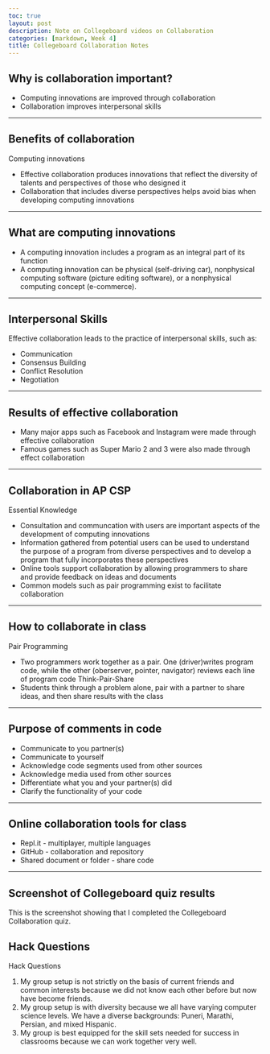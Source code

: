 ```yaml
---
toc: true
layout: post
description: Note on Collegeboard videos on Collaboration
categories: [markdown, Week 4]
title: Collegeboard Collaboration Notes
---
```


## Why is collaboration important?
- Computing innovations are improved through collaboration
- Collaboration improves interpersonal skills

---

## Benefits of collaboration

Computing innovations
- Effective collaboration produces innovations that reflect the diversity of talents and perspectives of those who designed it
- Collaboration that includes diverse perspectives helps avoid bias when developing computing innovations

---

## What are computing innovations
- A computing innovation includes a program as an integral part of its function
- A computing innovation can be physical (self-driving car), nonphysical computing software (picture editing software), or a nonphysical computing concept (e-commerce).

---

## Interpersonal Skills
Effective collaboration leads to the practice of interpersonal skills, such as:
- Communication
- Consensus Building
- Conflict Resolution
- Negotiation

---

## Results of effective collaboration
- Many major apps such as Facebook and Instagram were made through effective collaboration
- Famous games such as Super Mario 2 and 3 were also made through effect collaboration

---

## Collaboration in AP CSP
Essential Knowledge
- Consultation and communcation with users are important aspects of the development of computing innovations
- Information gathered from potential users can be used to understand the purpose of a program from diverse perspectives and to develop a program that fully incorporates these perspectives
- Online tools support collaboration by allowing programmers to share and provide feedback on ideas and documents
- Common models such as pair programming exist to facilitate collaboration

---

## How to collaborate in class
Pair Programming
- Two programmers work together as a pair. One (driver)writes program code, while the other (oberserver, pointer, navigator) reviews each line of program code
Think-Pair-Share
- Students think through a problem alone, pair with a partner to share ideas, and then share results with the class

---

## Purpose of comments in code
- Communicate to you partner(s)
- Communicate to yourself
- Acknowledge code segments used from other sources
- Acknowledge media used from other sources
- Differentiate what you and your partner(s) did
- Clarify the functionality of your code

---

## Online collaboration tools for class
- Repl.it - multiplayer, multiple languages
- GitHub - collaboration and repository
- Shared document or folder - share code

---

## Screenshot of Collegeboard quiz results
This is the screenshot showing that I completed the Collegeboard Collaboration quiz.



## Hack Questions
Hack Questions

1. My group setup is not strictly on the basis of current friends and common interests because we did not know each other before but now have become friends.
2. My group setup is with diversity because we all have varying computer science levels. We have a diverse backgrounds: Puneri, Marathi, Persian, and mixed Hispanic.
3. My group is best equipped for the skill sets needed for success in classrooms because we can work together very well.